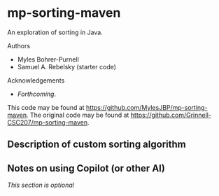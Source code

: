 # mp-sorting-maven

An exploration of sorting in Java.

Authors

* Myles Bohrer-Purnell
* Samuel A. Rebelsky (starter code)

Acknowledgements

* _Forthcoming_.

This code may be found at <https://github.com/MylesJBP/mp-sorting-maven>. The original code may be found at <https://github.com/Grinnell-CSC207/mp-sorting-maven>.

Description of custom sorting algorithm
---------------------------------------

Notes on using Copilot (or other AI)
------------------------------------

_This section is optional_
